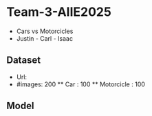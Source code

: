 # Team-3-AIIE2025

* Cars vs Motorcicles
* Justin - Carl - Isaac

## Dataset

* Url:
* #images: 200
  ** Car : 100
  ** Motorcicle : 100


## Model
